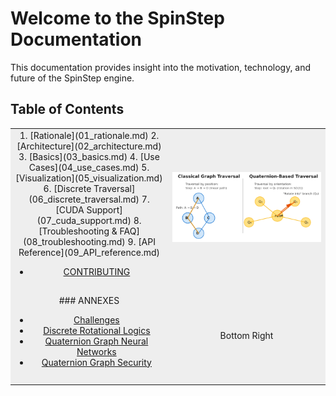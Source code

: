 # Welcome to the SpinStep Documentation

This documentation provides insight into the motivation, technology, and future of the SpinStep engine.

## Table of Contents
<!-- GitHub-friendly layout using a table -->

<table>
  <tr>
    <td style="width: 50%; background-color: #eee; text-align: center; vertical-align: middle; height: 150px;">
      1. [Rationale](01_rationale.md)
      2. [Architecture](02_architecture.md)
      3. [Basics](03_basics.md)
      4. [Use Cases](04_use_cases.md)
      5. [Visualization](05_visualization.md)
      6. [Discrete Traversal](06_discrete_traversal.md)
      7. [CUDA Support](07_cuda_support.md)
      8. [Troubleshooting & FAQ](08_troubleshooting.md)
      9. [API Reference](09_API_reference.md)
   
+ [CONTRIBUTING](CONTRIBUTING.md)
    </td>
    <td style="width: 50%; background-color: #eee; text-align: center; vertical-align: middle; height: 150px;">
      <img src="docs/assets/img/classical-vs-quaternion-traversal.png" alt="An artistic concept of a spherical graph" style="max-width: 100%;">
    </td>
  </tr>
  <tr>
    <td style="background-color: #eee; text-align: center; vertical-align: middle; height: 150px;">
     ### ANNEXES

     + [Challenges](annex_challenges.md)
     + [Discrete Rotational Logics](annex_discrete_rotational_logics.md)
     + [Quaternion Graph Neural Networks](annex_qgnn.md)
     + [Quaternion Graph Security](annex_security.md)


    </td>
    <td style="background-color: #eee; text-align: center; vertical-align: middle; height: 150px;">
      Bottom Right
    </td>
  </tr>
</table>


  
